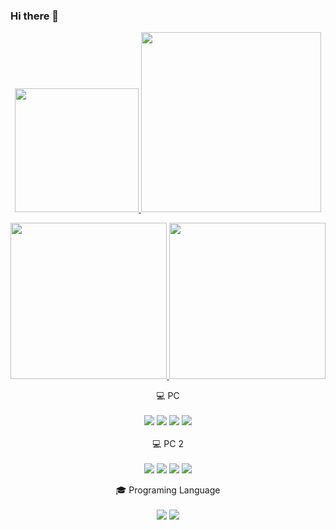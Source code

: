 ### Hi there 👋
<p align="center">
  <a href="https://github.com/vn7n24fzkq/github-profile-summary-cards">
    <img height="198px" src="https://github-profile-summary-cards.vercel.app/api/cards/profile-details?username=Mai0313&theme=radical" />
  </a>
  <a href="https://github.com/anuraghazra/github-readme-stats">
    <img height="288px" src="https://github-readme-stats.vercel.app/api?username=Mai0313&size_weight=1&count_weight=1&rank_icon=github&show_icons=true&theme=radical" />
  </a>
</p>
<p align="center">
  <a href="https://github.com/vn7n24fzkq/github-profile-summary-cards">
    <img height="250px" src="https://github-profile-summary-cards.vercel.app/api/cards/productive-time?username=Mai0313&theme=radical" />
  </a>
  <a href="https://github.com/anuraghazra/github-readme-stats">
    <img height="250px" src="https://github-readme-stats.vercel.app/api/top-langs/?username=Mai0313&size_weight=0.5&count_weight=0.5&show_icons=true&theme=radical" />
  </a>
</p>

<p align='center'>
  💻 PC <br/><br/>
  <img src="https://img.shields.io/badge/windows-%230078D6.svg?&style=for-the-badge&logo=windows&logoColor=white" />
  <img src="https://img.shields.io/badge/intel-core%20i9%2013th-%230071C5.svg?&style=for-the-badge&logo=intel&logoColor=white" />
  <img src="https://img.shields.io/badge/RAM-64GB-%230071C5.svg?&style=for-the-badge&logoColor=white" />
  <img src="https://img.shields.io/badge/nvidia-gtx%203080-%2376B900.svg?&style=for-the-badge&logo=nvidia&logoColor=white" />
  <br/><br/> 💻 PC 2<br/><br/>
  <img src="https://img.shields.io/badge/Ubuntu-E95420?style=for-the-badge&logo=ubuntu&logoColor=white" />
  <img src="https://img.shields.io/badge/intel-core%20i7%209th-%230071C5.svg?&style=for-the-badge&logo=intel&logoColor=white" />
  <img src="https://img.shields.io/badge/RAM-32GB-%230071C5.svg?&style=for-the-badge&logoColor=white" />
  <img src="https://img.shields.io/badge/nvidia-gtx%204090-%2376B900.svg?&style=for-the-badge&logo=nvidia&logoColor=white" />
</p>

<p align='center'>
  🎓 Programing Language<br/><br/>
  <img src="https://img.shields.io/badge/Python-3776AB?style=for-the-badge&logo=python&logoColor=white" />
  <img src="https://img.shields.io/badge/PyTorch-EE4C2C?style=for-the-badge&logo=PyTorch&logoColor=white" />
</p>
